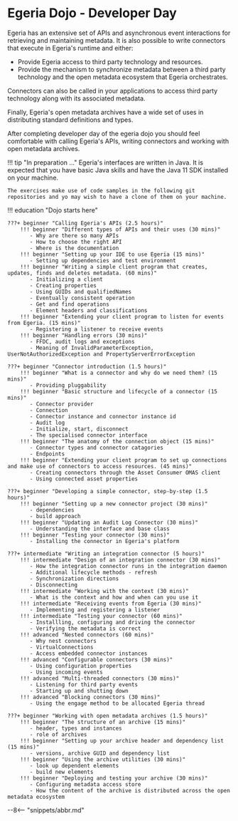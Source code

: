 <!-- SPDX-License-Identifier: CC-BY-4.0 -->
<!-- Copyright Contributors to the ODPi Egeria project 2020. -->

# Egeria Dojo - Developer Day

Egeria has an extensive set of APIs and asynchronous event interactions for retrieving and maintaining metadata.    It is also possible to write connectors that execute in Egeria's runtime and either:

- Provide Egeria access to third party technology and resources.
- Provide the mechanism to synchronize metadata between a third party technology and the open metadata ecosystem that Egeria orchestrates.

Connectors can also be called in your applications to access third party technology along with its associated metadata.

Finally, Egeria's open metadata archives have a wide set of uses in distributing standard definitions and types.

After completing developer day of the egeria dojo you should feel comfortable with calling Egeria's APIs,  writing connectors and working with open metadata archives.

!!! tip "In preparation ..."
    Egeria's interfaces are written in Java.  It is expected that you have basic Java skills and have the Java 11 SDK installed on your machine.  

    The exercises make use of code samples in the following git repositories and yo may wish to have a clone of them on your machine.

!!! education "Dojo starts here"

    ???+ beginner "Calling Egeria's APIs (2.5 hours)"
        !!! beginner "Different types of APIs and their uses (30 mins)"
           - Why are there so many APIs
           - How to choose the right API
           - Where is the documentation
        !!! beginner "Setting up your IDE to use Egeria (15 mins)"
           - Setting up dependencies and test environment  
        !!! beginner "Writing a simple client program that creates, updates, finds and deletes metadata. (60 mins)"
           - Initializing a client
           - Creating properties
           - Using GUIDs and qualifiedNames
           - Eventually consistent operation
           - Get and find operations
           - Element headers and classifications
        !!! beginner "Extending your client program to listen for events from Egeria. (15 mins)"
           - Registering a listener to receive events
        !!! beginner "Handling errors (30 mins)"
           - FFDC, audit logs and exceptions
           - Meaning of InvalidParameterException, UserNotAuthorizedException and PropertyServerErrorException
    
    ???+ beginner "Connector introduction (1.5 hours)"
        !!! beginner "What is a connector and why do we need them? (15 mins)"
           - Providing pluggability
        !!! beginner "Basic structure and lifecycle of a connector (15 mins)"
           - Connector provider
           - Connection
           - Connector instance and connector instance id
           - Audit log
           - Initialize, start, disconnect
           - The specialised connector interface
        !!! beginner "The anatomy of the connection object (15 mins)"
           - Connector types and connector catagories
           - Endpoints
        !!! beginner "Extending your client program to set up connections and make use of connectors to access resources. (45 mins)"
           - Creating connectors through the Asset Consumer OMAS client
           - Using connected asset properties
    
    ???+ beginner "Developing a simple connector, step-by-step (1.5 hours)"
        !!! beginner "Setting up a new connector project (30 mins)"
           - dependencies
           - build approach
        !!! beginner "Updating an Audit Log Connector (30 mins)"
           - Understanding the interface and base class
        !!! beginner "Testing your connector (30 mins)"
           - Installing the connector in Egeria's platform
        
    ???+ intermediate "Writing an integration connector (5 hours)"
        !!! intermediate "Design of an integration connector (30 mins)"
           - How the integration connector runs in the integration daemon
           - Additional lifecycle methods - refresh
           - Synchronization directions
           - Disconnecting
        !!! intermediate "Working with the context (30 mins)"
           - What is the context and how and when can you use it
        !!! intermediate "Receiving events from Egeria (30 mins)"
           - Implementing and registering a listener
        !!! intermediate "Testing your connector (60 mins)"
           - Installling, configuring and driving the connector
           - Verifying the metadata is correct
        !!! advanced "Nested connectors (60 mins)"
           - Why nest connectors
           - VirtualConnections
           - Access embedded connector instances
        !!! advanced "Configurable connectors (30 mins)"
           - Using configuration properties
           - Using incoming events
        !!! advanced "Multi-threaded connectors (30 mins)"
           - Listening for third party events
           - Starting up and shutting down
        !!! advanced "Blocking connectors (30 mins)"
           - Using the engage method to be allocated Egeria thread
        
    ???+ beginner "Working with open metadata archives (1.5 hours)"
        !!! beginner "The structure of an archive (15 mins)"
           - header, types and instances
           - role of archives
        !!! beginner "Setting up your archive header and dependency list (15 mins)"
           - versions, archive GUID and dependency list
        !!! beginner "Using the archive utilities (30 mins)"
           - look up dependent elements
           - build new elements
        !!! beginner "Deploying and testing your archive (30 mins)"
           - Configuring metadata access store
           - How the content of the archive is distributed across the open metadata ecosystem



--8<-- "snippets/abbr.md"